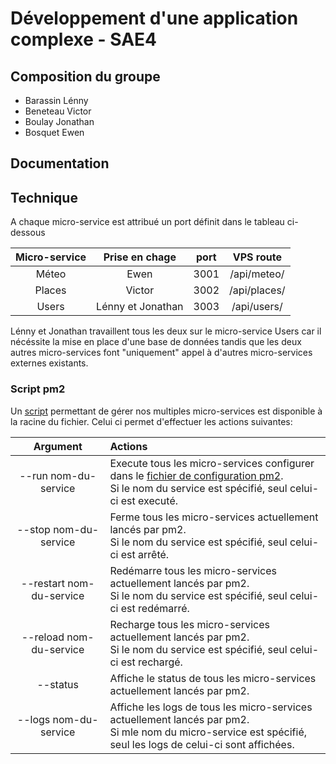 # Développement d'une application complexe - SAE4

## Composition du groupe

- Barassin Lénny
- Beneteau Victor
- Boulay Jonathan
- Bosquet Ewen

## Documentation

## Technique

A chaque micro-service est attribué un port définit dans le tableau ci-dessous

|Micro-service|Prise en chage|port|VPS route|
|:--:|:--:|:--:|:--:|
|Méteo|Ewen|3001|/api/meteo/|
|Places|Victor|3002|/api/places/|
|Users|Lénny et Jonathan|3003|/api/users/|

Lénny et Jonathan travaillent tous les deux sur le micro-service Users car il nécéssite la mise en place d'une base de données tandis que les deux autres micro-services font "uniquement" appel à d'autres micro-services externes existants.

### Script pm2

Un [script](pm2.sh) permettant de gérer nos multiples micro-services est disponible à la racine du fichier. Celui ci permet d'effectuer les actions suivantes:

|Argument|Actions|
|:--:|:--|
|--run nom-du-service|Execute tous les micro-services configurer dans le [fichier de configuration pm2](/ecosystem.config.js). <br/>Si le nom du service est spécifié, seul celui-ci est executé. |
|--stop nom-du-service|Ferme tous les micro-services actuellement lancés par pm2.<br/>Si le nom du service est spécifié, seul celui-ci est arrêté.|
|--restart nom-du-service|Redémarre tous les micro-services actuellement lancés par pm2.<br/>Si le nom du service est spécifié, seul celui-ci est redémarré.|
|--reload nom-du-service|Recharge tous les micro-services actuellement lancés par pm2. <br/>Si le nom du service est spécifié, seul celui-ci est rechargé.|
|--status|Affiche le status de tous les micro-services actuellement lancés par pm2.|
|--logs nom-du-service|Affiche les logs de tous les micro-services actuellement lancés par pm2. <br/> Si mle nom du micro-service est spécifié, seul les logs de celui-ci sont affichées.|